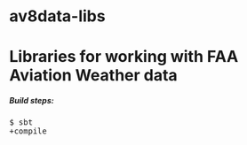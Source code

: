 # av8data-libs
# Libraries for working with FAA Aviation Weather data 


##### Build steps:

<pre>$ sbt
+compile
</pre>
